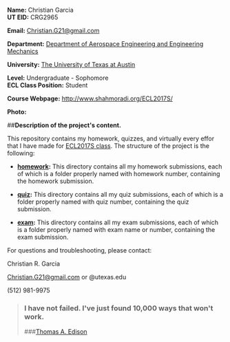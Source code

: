 **Name:** Christian Garcia  
**UT EID:** CRG2965  

**Email:** Christian.G21@gmail.com

**Department:** [Department of Aerospace Engineering and Engineering Mechanics](http://www.ae.utexas.edu/)

**University:** [The University of Texas at Austin](http://www.utexas.edu/)

**Level:** Undergraduate - Sophomore  
**ECL Class Position:** Student

**Course Webpage:** http://www.shahmoradi.org/ECL2017S/

**Photo:**

##**Description of the project's content.**

This repository contains my homework, quizzes, and virtually every effor that I have made for [ECL2017S class](http://www.shahmoradi.org/ECL2017S/). The structure of the project is the following:

* [**homework**](https://github.com/ChristianG21/ECL2017S/tree/master/homework)**:**
This directory contains all my homework submissions, each of which is a folder properly named with homework number, containing the homework submission.

* [**quiz**](https://github.com/ChristianG21/ECL2017S/tree/master/quiz)**:**
This directory contains all my quiz submissions, each of which is a folder properly named with quiz number, containing the quiz submission.

* [**exam**](https://github.com/ChristianG21/ECL2017S/tree/master/exam)**:**
This directory contains all my exam submissions, each of which is a folder properly named with exam name or number, containing the exam submission.


For questions and troubleshooting, please contact:

Christian R. Garcia

Christian.G21@gmail.com or @utexas.edu	

(512) 981-9975

>### I have not failed. I've just found 10,000 ways that won't work.
>###[Thomas A. Edison](https://en.wikipedia.org/wiki/Thomas_Edison)
